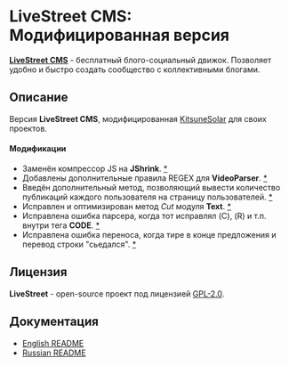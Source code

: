 # LiveStreet CMS: Модифицированная версия

[**LiveStreet CMS**](http://livestreetcms.ru/) - бесплатный блого-социальный движок. Позволяет удобно и быстро создать сообщество с коллективными блогами.

## Описание

Версия **LiveStreet CMS**, модифицированная [KitsuneSolar](https://kitsune.solar/) для своих проектов.

#### Модификации

* Заменён компрессор JS на **JShrink**. [*](http://livestreet.ru/blog/tips_and_tricks/18081.html)
* Добавлены дополнительные правила REGEX для **VideoParser**. [*](http://livestreet.ru/blog/tips_and_tricks/18041.html)
* Введён дополнительный метод, позволяющий вывести количество публикаций каждого пользователя на страницу пользователей. [*](http://livestreetguide.com/faq/kak-vynesti-kolichestvo-publikaciy-kazhdogo-polzovatelya-na-stranicu-polzovateley.html)
* Исправлен и оптимизирован метод _Cut_ модуля **Text**. [*](http://livestreetguide.com/dev/ispravlenie-i-optimizaciya-metoda-cut-modulya-text.html)
* Исправлена ошибка парсера, когда тот исправлял (C), (R) и т.п. внутри тега **CODE**. [*](http://livestreetguide.com/faq/ispravlenie-oshibki-parsera-kogda-tot-ispravlyal-c-r-i-tp-vnutri-tega-code.html)
* Исправлена ошибка переноса, когда тире в конце предложения и перевод строки "сьедался". [*](http://livestreetguide.com/faq/ispravlenie-oshibki-perenosa-kogda-tire-v-konce-predlozheniya-i-perevod-stroki-sedalsya.html)

## Лицензия

**LiveStreet** - open-source проект под лицензией [GPL-2.0](http://opensource.org/licenses/GPL-2.0).

## Документация

* [English README](Readme.EN.txt)
* [Russian README](Readme.RU.txt)

